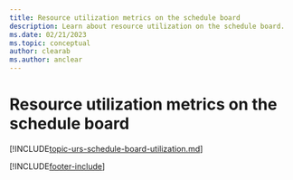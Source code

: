 ```yaml
---
title: Resource utilization metrics on the schedule board
description: Learn about resource utilization on the schedule board.
ms.date: 02/21/2023
ms.topic: conceptual
author: clearab
ms.author: anclear
---
```


# Resource utilization metrics on the schedule board

[!INCLUDE[topic-urs-schedule-board-utilization.md](../shared/urs/schedule-board-utilization.md)]

[!INCLUDE[footer-include](../includes/footer-banner.md)]
